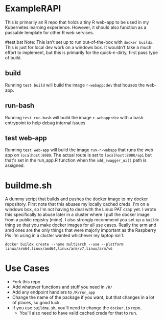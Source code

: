 # ExampleRAPI
This is primarily an R repo that holds a tiny R web-app to be used in my Kubernetes learning experience. However, it should also function as a passable template for other R web services.

#test.bat
Note: This isn't set up to run out-of-the-box with `docker buildx`. This is just for local dev work on a windows box. It wouldn't take a much effort to implement, but this is primarily for the quick-n-dirty, first pass type of build.

## build
Running `test build` will build the image `r-webapp:dev` that houses the web-app.

## run-bash
Running `test run-bash` will build the image `r-webapp:dev` with a bash entrypoint to help debug internal issues

## test web-app
Running `test web-app` will build the image `run-r-webapp` that runs the web app on `localhost:8080`. The actual route is set to `localhost:8080/api` but that's set in the run_app.R function when the `add_swagger_ui()` path is assigned.

# buildme.sh
A dummy script that builds and pushes the docker image to my docker repository. First note that this abuses my locally cached creds. I'm on a windows box, so I'm not having to deal with the Linux PAT crap yet. I wrote this specifically to abuse later in a cluster where I pull the docker image from a public registry (mine). I also strongly recommend you set up a `buildx` thing so that you make docker images for all use cases. Really the arm and amd ones are the only things that were majorly important as the Raspberry Pis I'm using in a cluster wanted whichever my laptop isn't.

```
docker buildx create --name multiarch --use --platform linux/arm64,linux/amd64,linux/arm/v7,linux/arm/v6

```
# Use Cases
- Fork this repo
- Add whatever functions and stuff you need in `/R/`
- Add any endpoint handlers to `/R/run_app`
- Change the name of the package if you want, but that changes in a lot of places, so good luck.
- If you use `buildme.sh`, you'll need to change the `docker.io` repo. 
  - You'll also need to have valid cached creds for that to run.

